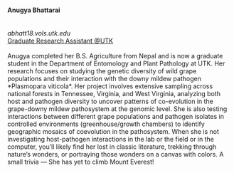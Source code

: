 <div>
  <h4>Anugya Bhattarai</h4> 
  <br>
  <i class="fa fa-envelope"></i> <em>abhatt18.vols.utk.edu</em> <br>
  <i class="fa fa-globe"></i> <a href="https://utia.tennessee.edu/person/?id=210970" target="_blank">Graduate Research Assistant @UTK</a> <br>
  <br>
  Anugya completed her B.S. Agriculture from Nepal and is now a graduate student in the Department of Entomology and Plant Pathology at UTK. Her research focuses on studying the genetic diversity of wild grape populations and their interaction with the downy mildew pathogen *Plasmopara viticola*. Her project involves extensive sampling across national forests in Tennessee, Virginia, and West Virginia, analyzing both host and pathogen diversity to uncover patterns of co-evolution in the grape-downy mildew pathosystem at the genomic level. She is also testing interactions between different grape populations and pathogen isolates in controlled environments (greenhouse/growth chambers) to identify geographic mosaics of coevolution in the pathosystem.
  When she is not investigating host-pathogen interactions in the lab or the field or in the computer, you’ll likely find her lost in classic literature, trekking through nature’s wonders, or portraying those wonders on a canvas with colors. A small trivia — She has yet to climb Mount Everest!

  
</div>
